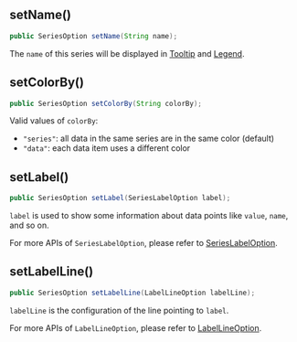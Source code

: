 ## setName()

```java
public SeriesOption setName(String name);
```

The `name` of this series will be displayed in [Tooltip](component-apis/tooltip) and [Legend](component-apis/legend).

## setColorBy()

```java
public SeriesOption setColorBy(String colorBy);
```

Valid values of `colorBy`:
- `"series"`: all data in the same series are in the same color (default)
- `"data"`: each data item uses a different color

## setLabel()

```java
public SeriesOption setLabel(SeriesLabelOption label);
```

`label` is used to show some information about data points like `value`, `name`, and so on.

For more APIs of `SeriesLabelOption`, please refer to [SeriesLabelOption](component-apis/series-label-option).

## setLabelLine()

```java
public SeriesOption setLabelLine(LabelLineOption labelLine);
```

`labelLine` is the configuration of the line pointing to `label`.

For more APIs of `LabelLineOption`, please refer to [LabelLineOption](component-apis/label-line-option).
